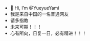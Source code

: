 - 👋 Hi, I’m @YueyueYami
- 我是来自中国的一名普通网友
- 请多指教
- 未来可期！！！
- 心有所向，日复一日，必有精进！！！

<!---
YueyueYami/YueyueYami is a ✨ special ✨ repository because its `README.md` (this file) appears on your GitHub profile.
You can click the Preview link to take a look at your changes.
--->

